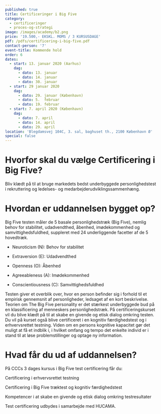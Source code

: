 ```yaml
---
published: true
title: Certificeringer i Big Five
category:
  - certificeringer
  - proces-og-strategi
image: /images/academy/b2.png
price: '19.500,- EKSKL. MOMS / 3 KURSUSDAGE'
pdf: /pdfs/certificering-i-big-five.pdf
contact-person: '7'
event-title: Kommende hold
order: 6
dates:
  - start: 13. januar 2020 (Aarhus)
    dag:
      - dato: 13. januar
      - dato: 14. januar
      - dato: 30. januar
  - start: 29 januar 2020
    dag:
      - dato: 29. januar (København)
      - dato: 5.  februar
      - dato: 19. februar
  - start: 7. april 2020 (København)
    dag:
      - dato: 7. april
      - dato: 14. april
      - dato: 29. april
location: 'Blegdamsvej 104C, 3. sal, baghuset th., 2100 København Ø'
special: false
---
```


# Hvorfor skal du vælge Certificering i Big Five?

Bliv klædt på til at bruge markedets bedst underbyggede personlighedstest i rekruttering og ledelses- og medarbejderudviklingssammenhæng.

# Hvordan er uddannelsen bygget op?

Big Five testen måler de 5 basale personlighedstræk (Big Five), nemlig behov for stabilitet, udadvendthed, åbenhed, imødekommenhed og samvittighedsfuldhed, suppleret med 24 underliggende facetter af de 5 hovedtræk.

- Neuroticism (N): Behov for stabilitet

- Extraversion (E): Udadvendthed

- Openness (O): Åbenhed

- Agreeableness (A): Imødekommenhed

- Conscientiousness (C): Samvittighedsfuldhed

Testen giver et overblik over, hvor en person befinder sig i forhold til et empirisk gennemsnit af personligheder, ledsaget af en kort beskrivelse. Teorien om The Big Five personality er det stærkest underbyggede bud på en klassificering af menneskers personlighedstræk. På certificeringskurset vil du blive klædt på til at skabe en givende og etisk dialog omkring testen. Du vil på kurset også blive certificeret i en kognitiv færdighedstest og i erhvervsrettet testning. Viden om en persons kognitive kapacitet gør det muligt at få et indblik i, i hvilket omfang og tempo det enkelte individ er i stand til at løse problemstillinger og optage ny information.

# Hvad får du ud af uddannelsen?

På CCCs 3 dages kursus i Big Five test certificering får du:

Certificering i erhvervsrettet testning

Certificering i Big Five træktest og kognitiv færdighedstest

Kompetencer i at skabe en givende og etisk dialog omkring testresultater

Test certificering udbydes i samarbejde med HUCAMA.

